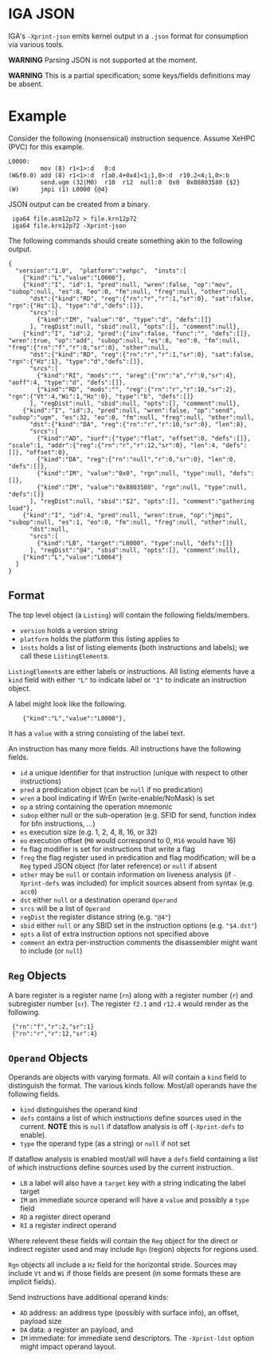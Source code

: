 # IGA JSON

IGA's `-Xprint-json` emits kernel output in a `.json` format for consumption
via various tools.

**WARNING** Parsing JSON is not supported at the moment.

**WARNING** This is a partial specification; some keys/fields definitions may be absent.



# Example
Consider the following (nonsensical) instruction sequence.
Assume XeHPC (PVC) for this example.

    L0000:
             mov (8) r1<1>:d   0:d
    (W&f0.0) add (8) r1<1>:d  r[a0.4+0x4]<1;1,0>:d  r10.2<4;1,0>:b
             send.ugm (32|M0)  r10  r12  null:0  0x0  0x08803580 {$2}
    (W)      jmpi (1) L0000 {@4}


JSON output can be created from a binary.

     iga64 file.asm12p72 > file.krn12p72
     iga64 file.krn12p72 -Xprint-json

The following commands should create something akin to the following output.

    {
      "version":"1.0",  "platform":"xehpc",  "insts":[
        {"kind":"L","value":"L0000"},
        {"kind":"I", "id":1, "pred":null, "wren":false, "op":"mov", "subop":null, "es":8, "eo":0, "fm":null, "freg":null, "other":null,
          "dst":{"kind":"RD", "reg":{"rn":"r","r":1,"sr":0}, "sat":false, "rgn":{"Hz":1}, "type":"d","defs":[]},
          "srcs":[
            {"kind":"IM", "value":"0", "type":"d", "defs":[]}
          ], "regDist":null, "sbid":null, "opts":[], "comment":null},
        {"kind":"I", "id":2, "pred":{"inv":false, "func":"", "defs":[]}, "wren":true, "op":"add", "subop":null, "es":8, "eo":0, "fm":null, "freg":{"rn":"f","r":0,"sr":0}, "other":null,
          "dst":{"kind":"RD", "reg":{"rn":"r","r":1,"sr":0}, "sat":false, "rgn":{"Hz":1}, "type":"d","defs":[]},
          "srcs":[
            {"kind":"RI", "mods":"", "areg":{"rn":"a","r":0,"sr":4}, "aoff":4, "type":"d", "defs":[]},
            {"kind":"RD", "mods":"", "reg":{"rn":"r","r":10,"sr":2}, "rgn":{"Vt":4,"Wi":1,"Hz":0}, "type":"b", "defs":[]}
          ], "regDist":null, "sbid":null, "opts":[], "comment":null},
        {"kind":"I", "id":3, "pred":null, "wren":false, "op":"send", "subop":"ugm", "es":32, "eo":0, "fm":null, "freg":null, "other":null,
          "dst":{"kind":"DA", "reg":{"rn":"r","r":10,"sr":0}, "len":8},
          "srcs":[
            {"kind":"AD", "surf":{"type":"flat", "offset":0, "defs":[]}, "scale":1, "addr":{"reg":{"rn":"r","r":12,"sr":0}, "len":4, "defs":[]}, "offset":0},
            {"kind":"DA", "reg":{"rn":"null","r":0,"sr":0}, "len":0, "defs":[]},
            {"kind":"IM", "value":"0x0", "rgn":null, "type":null, "defs":[]},
            {"kind":"IM", "value":"0x8803580", "rgn":null, "type":null, "defs":[]}
          ], "regDist":null, "sbid":"$2", "opts":[], "comment":"gathering load"},
        {"kind":"I", "id":4, "pred":null, "wren":true, "op":"jmpi", "subop":null, "es":1, "eo":0, "fm":null, "freg":null, "other":null,
          "dst":null,
          "srcs":[
            {"kind":"LB", "target":"L0000", "type":null, "defs":[]}
          ], "regDist":"@4", "sbid":null, "opts":[], "comment":null},
        {"kind":"L","value":"L0064"}
      ]
    }


## Format

The top level object (a `Listing`) will contain the following fields/members.

  * `version` holds a version string
  * `platform` holds the platform this listing applies to
  * `insts` holds a list of listing elements (both instructions and labels);
    we call these `ListingElement`s.

`ListingElement`s are either labels or instructions.  All listing elements
have a `kind` field with either `"L"` to indicate label or `"I"` to indicate an
instruction object.

A label might look like the following.

        {"kind":"L","value":"L0000"},

It has a `value` with a string consisting of the label text.

An instruction has many more fields.  All instructions have the following fields.

  * `id` a unique identifier for that instruction (unique with respect to other instructions)
  * `pred` a predication object (can be `null` if no predication)
  * `wren` a bool indicating if WrEn (write-enable/NoMask) is set
  * `op` a string containing the operation mnemonic
  * `subop` either null or the sub-operation (e.g. SFID for send, function index for bfn instructions, ...)
  * `es` execution size (e.g. 1, 2, 4, 8, 16, or 32)
  * `eo` execution offset (`M0` would correspond to 0, `M16` would have 16)
  * `fm` flag modifier is set for instructions that write a flag
  * `freg` the flag register used in predication and flag modification; will be a `Reg` typed JSON object (for later reference) or `null` if absent
  * `other` may be `null` or contain information on liveness analysis (if `-Xprint-defs` was included)
     for implicit sources absent from syntax (e.g. `acc0`)
  * `dst` either `null` or a destination operand `Operand`
  * `srcs` will be a list of `Operand`
  * `regDist` the register distance string (e.g. `"@4"`)
  * `sbid` either `null` or any SBID set in the instruction options (e.g. `"$4.dst"`)
  * `opts` a list of extra instruction options not specified above
  * `comment` an extra per-instruction comments the disassembler might want to include (or `null`)

## `Reg` Objects
A bare register is a register name (`rn`) along with a register number (`r`) and subregister number (`sr`).
The register `f2.1` and `r12.4` would render as the following.

     {"rn":"f","r":2,"sr":1}
     {"rn":"r","r":12,"sr":4}


## `Operand` Objects
Operands are objects with varying formats.  All will contain a `kind` field
to distinguish the format.  The various kinds follow.
Most/all operands have the following fields.

* `kind` distinguishes the operand kind
* `defs` contains a list of which instructions define sources used in the current. **NOTE** this is `null` if dataflow analysis is off (`-Xprint-defs` to enable).
* `type` the operand type (as a string) or `null` if not set

If dataflow analysis is enabled most/all will have a `defs` field containing a
list of which instructions define sources used by the current instruction.

* `LB` a label will also have a `target` key with a string indicating the label target
* `IM` an immediate source operand will have a `value` and possibly a `type` field
* `RD` a register direct operand
* `RI` a register indirect operand

Where relevent these fields will contain the `Reg` object for the direct or
indirect register used and may include `Rgn` (region) objects for regions used.

`Rgn` objects all include a `Hz` field for the horizontal stride.
Sources may include `Vt` and `Wi` if those fields are present
(in some formats these are implicit fields).

Send instructions have additional operand kinds:
* `AD` address: an address type (possibly with surface info), an offset, payload size
* `DA` data: a register an payload, and
* `IM` immediate: for immediate send descriptors.
The `-Xprint-ldst` option might impact operand layout.
